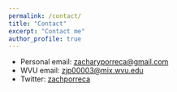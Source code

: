 ```yaml
---
permalink: /contact/
title: "Contact"
excerpt: "Contact me"
author_profile: true
---
```



* Personal email: zacharyporreca@gmail.com
* WVU email: zjp00003@mix.wvu.edu
* Twitter: [zachporreca](http://twitter.com/zachporreca)
<!--* Google Scholar: [author:geiger-r-stuart](https://scholar.google.com/citations?user=MW1djIkAAAAJ&hl=en&oi=sra)-->
